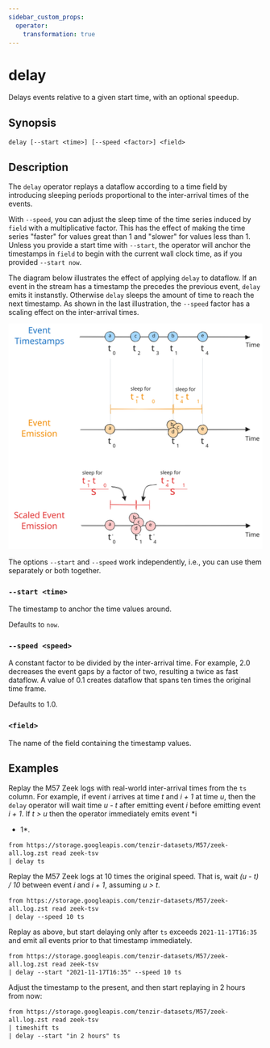 ```yaml
---
sidebar_custom_props:
  operator:
    transformation: true
---
```


# delay

Delays events relative to a given start time, with an optional speedup.

## Synopsis

```
delay [--start <time>] [--speed <factor>] <field>
```

## Description

The `delay` operator replays a dataflow according to a time field by introducing
sleeping periods proportional to the inter-arrival times of the events.

With `--speed`, you can adjust the sleep time of the time series induced by
`field` with a multiplicative factor. This has the effect of making the time
series "faster" for values great than 1 and "slower" for values less than 1.
Unless you provide a start time with `--start`, the operator will anchor the
timestamps in `field` to begin with the current wall clock time, as if you
provided `--start now`.

The diagram below illustrates the effect of applying `delay` to dataflow. If an
event in the stream has a timestamp the precedes the previous event, `delay`
emits it instanstly. Otherwise `delay` sleeps the amount of time to reach the
next timestamp. As shown in the last illustration, the `--speed` factor has a
scaling effect on the inter-arrival times.

![Delay](delay.excalidraw.svg)

The options `--start` and `--speed` work independently, i.e., you can use them
separately or both together.

### `--start <time>`

The timestamp to anchor the time values around.

Defaults to `now`.

### `--speed <speed>`

A constant factor to be divided by the inter-arrival time. For example, 2.0
decreases the event gaps by a factor of two, resulting a twice as fast dataflow.
A value of 0.1 creates dataflow that spans ten times the original time frame.

Defaults to 1.0.

### `<field>`

The name of the field containing the timestamp values.

## Examples

Replay the M57 Zeek logs with real-world inter-arrival times from the `ts`
column. For example, if event *i* arrives at time *t* and *i + 1* at time *u*,
then the `delay` operator will wait time *u - t* after emitting event *i* before
emitting event *i + 1*. If *t > u* then the operator immediately emits event *i
+ 1*.

```
from https://storage.googleapis.com/tenzir-datasets/M57/zeek-all.log.zst read zeek-tsv
| delay ts
```

Replay the M57 Zeek logs at 10 times the original speed. That is, wait *(u - t)
/ 10* between event *i* and *i + 1*, assuming *u > t*.

```
from https://storage.googleapis.com/tenzir-datasets/M57/zeek-all.log.zst read zeek-tsv
| delay --speed 10 ts
```

Replay as above, but start delaying only after `ts` exceeds `2021-11-17T16:35`
and emit all events prior to that timestamp immediately.

```
from https://storage.googleapis.com/tenzir-datasets/M57/zeek-all.log.zst read zeek-tsv
| delay --start "2021-11-17T16:35" --speed 10 ts
```

Adjust the timestamp to the present, and then start replaying in 2 hours from
now:

```
from https://storage.googleapis.com/tenzir-datasets/M57/zeek-all.log.zst read zeek-tsv
| timeshift ts
| delay --start "in 2 hours" ts
```
